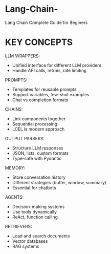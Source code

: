 # Lang-Chain-
Lang Chain Complete Guide for Beginers



# KEY CONCEPTS

LLM WRAPPERS:
- Unified interface for different LLM providers
- Handle API calls, retries, rate limiting

PROMPTS:
- Templates for reusable prompts
- Support variables, few-shot examples
- Chat vs completion formats

CHAINS:
- Link components together
- Sequential processing
- LCEL is modern approach

OUTPUT PARSERS:
- Structure LLM responses
- JSON, lists, custom formats
- Type-safe with Pydantic

MEMORY:
- Store conversation history
- Different strategies (buffer, window, summary)
- Essential for chatbots

AGENTS:
- Decision-making systems
- Use tools dynamically
- ReAct, function calling

RETRIEVERS:
- Load and search documents
- Vector databases
- RAG systems
